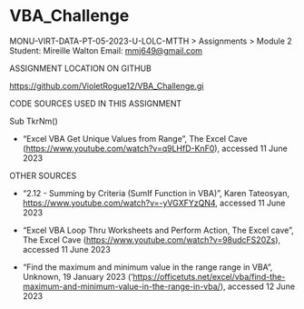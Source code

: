 # VBA_Challenge

MONU-VIRT-DATA-PT-05-2023-U-LOLC-MTTH > Assignments > Module 2
Student:  Mireille Walton 
Email: mmj649@gmail.com


ASSIGNMENT LOCATION ON GITHUB

https://github.com/VioletRogue12/VBA_Challenge.gi



CODE SOURCES USED IN THIS ASSIGNMENT

Sub TkrNm()
- “Excel VBA Get Unique Values from Range”, The Excel Cave (https://www.youtube.com/watch?v=q9LHfD-KnF0), accessed 11 June 2023



OTHER SOURCES

- “2.12 - Summing by Criteria (SumIf Function in VBA)”, Karen Tateosyan, https://www.youtube.com/watch?v=-yVGXFYzQN4, accessed 11 June 2023

- “Excel VBA Loop Thru Worksheets and Perform Action, The Excel cave”, The Excel Cave (https://www.youtube.com/watch?v=98udcFS20Zs), accessed 11 June 2023

-   “Find the maximum and minimum value in the range range in VBA”, Unknown, 19 January 2023 (’https://officetuts.net/excel/vba/find-the-maximum-and-minimum-value-in-the-range-in-vba/), accessed 12 June 2023

